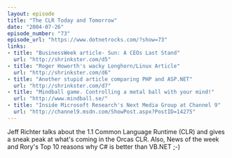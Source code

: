 ```yaml
---
layout: episode
title: "The CLR Today and Tomorrow"
date: "2004-07-26"
episode_number: "73"
episode_url: "https://www.dotnetrocks.com/?show=73"
links:
- title: "BusinessWeek article- Sun: A CEOs Last Stand"
  url: "http://shrinkster.com/d5"
- title: "Roger Howorth's wacky Longhorn/Linux Article"
  url: "http://shrinkster.com/d6"
- title: "Another stupid article comparing PHP and ASP.NET"
  url: "http://shrinkster.com/d7"
- title: "Mindball game. Controlling a metal ball with your mind!"
  url: "http://www.mindball.se/"
- title: "Inside Microsoft Research's Next Media Group at Channel 9"
  url: "http://channel9.msdn.com/ShowPost.aspx?PostID=14275"
---
```


Jeff Richter talks about the 1.1 Common Language Runtime (CLR) and gives a sneak peak at what's coming in the Orcas CLR.  Also, News of the week and Rory's Top 10 reasons why C# is better than VB.NET ;-)
